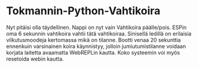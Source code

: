 # Tokmannin-Python-Vahtikoira

Nyt pitäisi olla täydellinen. Nappi on nyt vain Vahtikoira päälle/pois. ESPin oma 6 sekunnin vahtikoira
vahtii tätä vahtikoiraa. Sinisellä ledillä on erilaisia vilkutusmoodeja kertomassa mikä on
tilanne. Bootti venaa 20 sekunttia ennenkuin varsinainen koira käynnistyy, jolloin
jumiutumistilanne voidaan korjata laitetta avaamatta WebREPLin kautta. Koko systeemin voi myös resetoida
webin kautta.
